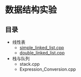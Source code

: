 # 数据结构实验
## 目录
* 线性表
  * [simple_linked_list.cpp](https://github.com/chenxin18307382228/The-Experiments-of-DataStructure/blob/master/%E7%BA%BF%E6%80%A7%E8%A1%A8/simple_linked_list.cpp)
  * [double_linked_list.cpp](https://github.com/chenxin18307382228/The-Experiments-of-DataStructure/blob/master/%E7%BA%BF%E6%80%A7%E8%A1%A8/double_linked_list.cpp)
* 栈与队列
  * stack.cpp
  * Expression_Conversion.cpp

